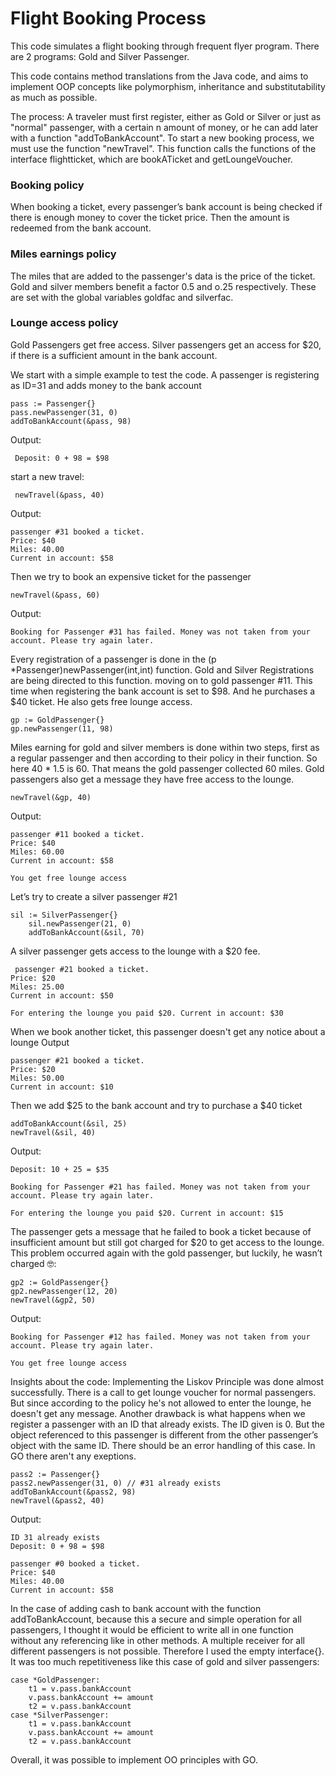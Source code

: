 # Flight Booking Process
This code simulates a flight booking through frequent flyer program. There are 2 programs: Gold and Silver Passenger.

This code contains method translations from the Java code, and aims to implement OOP concepts like polymorphism, inheritance and substitutability as much as possible.

The process: A traveler must first register, either as Gold or Silver or just as "normal" passenger, with a certain n amount of money, or he can add later with a function "addToBankAccount".
To start a new booking process, we must use the function "newTravel". This function calls the functions of the interface flightticket, which are bookATicket and getLoungeVoucher.


### Booking policy
When booking a ticket, every passenger’s bank account is being checked if there is enough money to cover the ticket price. Then the amount is redeemed from the bank account.

### Miles earnings policy
The miles that are added to the passenger's data is the price of the ticket.
Gold and silver members benefit a factor 0.5 and o.25 respectively. These are set with the global variables goldfac and silverfac.


### Lounge access policy
Gold Passengers get free access.
Silver passengers get an access for $20, if there is a sufficient amount in the bank account.



We start with a simple example to test the code.
A passenger is registering as ID=31 and adds money to the bank account

``` 
pass := Passenger{} 
pass.newPassenger(31, 0) 
addToBankAccount(&pass, 98)
``` 



Output:
``` 
 Deposit: 0 + 98 = $98 
``` 
start a new travel:
``` 
 newTravel(&pass, 40)
``` 

Output:

``` 
passenger #31 booked a ticket. 
Price: $40 
Miles: 40.00 
Current in account: $58 
``` 

Then we try to book an expensive ticket for the passenger
``` 
newTravel(&pass, 60)
``` 

Output:
``` 
Booking for Passenger #31 has failed. Money was not taken from your account. Please try again later.
``` 
Every registration of a passenger is done in the (p *Passenger)newPassenger(int,int) function. Gold and Silver Registrations are being directed to this function.
moving on to gold passenger #11. This time when registering the bank account is set to $98. And he purchases a $40 ticket. He also gets free lounge access.
``` 
gp := GoldPassenger{}
gp.newPassenger(11, 98)
``` 
Miles earning for gold and silver members is done within two steps, first as a regular passenger and then according to their policy in their function.
So here 40 * 1.5 is 60. That means the gold passenger collected 60 miles.
Gold passengers also get a message they have free access to the lounge.

``` 
newTravel(&gp, 40)
``` 

Output:
``` 
passenger #11 booked a ticket.
Price: $40
Miles: 60.00
Current in account: $58

You get free lounge access
``` 


Let’s try to create a silver passenger #21
``` 
sil := SilverPassenger{}
	sil.newPassenger(21, 0)
	addToBankAccount(&sil, 70)
``` 
A silver passenger gets access to the lounge with a $20 fee. 
``` 
 passenger #21 booked a ticket.
Price: $20
Miles: 25.00
Current in account: $50

For entering the lounge you paid $20. Current in account: $30
``` 



When we book another ticket, this passenger doesn't get any notice about a lounge
Output
``` 
passenger #21 booked a ticket.
Price: $20
Miles: 50.00
Current in account: $10
``` 
Then we add $25 to the bank account and try to purchase a $40 ticket

``` 
addToBankAccount(&sil, 25)
newTravel(&sil, 40)
``` 
Output:
``` 
Deposit: 10 + 25 = $35

Booking for Passenger #21 has failed. Money was not taken from your account. Please try again later.

For entering the lounge you paid $20. Current in account: $15
``` 

The passenger gets a message that he failed to book a ticket because of insufficient amount but still got charged for $20 to get access to the lounge.
This problem occurred again with the gold passenger, but luckily, he wasn’t charged 🤓:

``` 
gp2 := GoldPassenger{}
gp2.newPassenger(12, 20)
newTravel(&gp2, 50)
```
Output:
``` 
Booking for Passenger #12 has failed. Money was not taken from your account. Please try again later.

You get free lounge access
``` 
Insights about the code:
Implementing the Liskov Principle was done almost successfully. There is a call to get lounge voucher for normal passengers. But since according to the policy he's not allowed to enter the lounge, he doesn't get any message.
Another drawback is what happens when we register a passenger with an ID that already exists. The ID given is 0. But the object referenced to this passenger is different from the other passenger’s object with the same ID. There should be an error handling of this case. In GO there aren't any exeptions.


```
pass2 := Passenger{}
pass2.newPassenger(31, 0) // #31 already exists
addToBankAccount(&pass2, 98)
newTravel(&pass2, 40)
```
Output:

```  
ID 31 already exists
Deposit: 0 + 98 = $98

passenger #0 booked a ticket.
Price: $40
Miles: 40.00
Current in account: $58

```

In the case of adding cash to bank account with the function addToBankAccount, because this a secure and simple operation for all passengers, I thought it would be efficient to write all in one function without any referencing like in other methods.
A multiple receiver for all different passengers is not possible. Therefore I used the empty interface{}.
It was too much repetitiveness like this case of gold and silver passengers:

```
case *GoldPassenger:
    t1 = v.pass.bankAccount
    v.pass.bankAccount += amount
    t2 = v.pass.bankAccount
case *SilverPassenger:
    t1 = v.pass.bankAccount
    v.pass.bankAccount += amount
    t2 = v.pass.bankAccount
```
Overall, it was possible to implement OO principles with GO.
